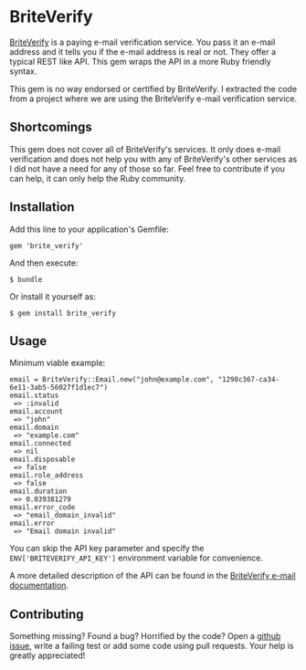 # BriteVerify

[BriteVerify](http://www.briteverify.com/) is a paying e-mail verification service. You pass it an e-mail address and it tells you if the e-mail address is real or not. They offer a typical REST like API. This gem wraps the API in a more Ruby friendly syntax.

This gem is no way endorsed or certified by BriteVerify. I extracted the code from a project where we are using the BriteVerify e-mail verification service.

## Shortcomings

This gem does not cover all of BriteVerify's services. It only does e-mail verification and does not help you with any of BriteVerify's other services as I did not have a need for any of those so far. Feel free to contribute if you can help, it can only help the Ruby community.

## Installation

Add this line to your application's Gemfile:

    gem 'brite_verify'

And then execute:

    $ bundle

Or install it yourself as:

    $ gem install brite_verify

## Usage

Minimum viable example:

    email = BriteVerify::Email.new("john@example.com", "1298c367-ca34-6e11-3ab5-56027f1d1ec7")
    email.status
     => :invalid
    email.account
     => "john"
    email.domain
     => "example.com"
    email.connected
     => nil
    email.disposable
     => false 
    email.role_address
     => false 
    email.duration
     => 0.039381279
    email.error_code
     => "email_domain_invalid"
    email.error
     => "Email domain invalid"

You can skip the API key parameter and specify the `ENV['BRITEVERIFY_API_KEY']` environment variable for convenience.

A more detailed description of the API can be found in the [BriteVerify e-mail documentation](https://github.com/BriteVerify/BriteCode/blob/master/email.md).

## Contributing

Something missing? Found a bug? Horrified by the code? Open a [github issue](https://github.com/cimm/brite_verify/issues), write a failing test or add some code using pull requests. Your help is greatly appreciated!
